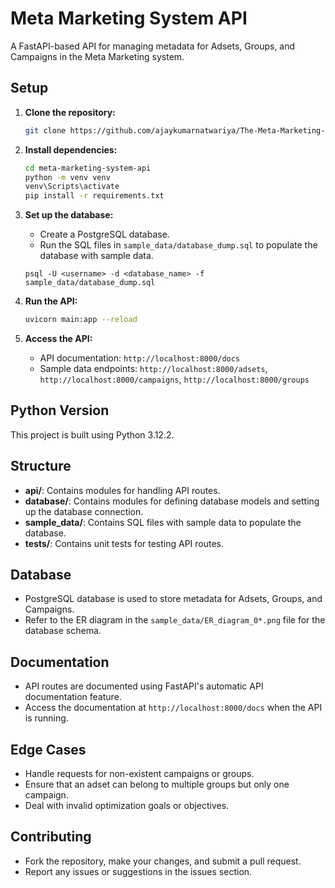 # Meta Marketing System API

A FastAPI-based API for managing metadata for Adsets, Groups, and Campaigns in the Meta Marketing system.

## Setup

1. **Clone the repository:**
   ```bash
   git clone https://github.com/ajaykumarnatwariya/The-Meta-Marketing-system.git
   ```

2. **Install dependencies:**
   ```bash
   cd meta-marketing-system-api
   python -m venv venv
   venv\Scripts\activate
   pip install -r requirements.txt
   ```

3. **Set up the database:**
   - Create a PostgreSQL database.
   - Run the SQL files in `sample_data/database_dump.sql` to populate the database with sample data.
   ```base
   psql -U <username> -d <database_name> -f sample_data/database_dump.sql
   ```

4. **Run the API:**
   ```bash
   uvicorn main:app --reload
   ```

5. **Access the API:**
   - API documentation: `http://localhost:8000/docs`
   - Sample data endpoints: `http://localhost:8000/adsets`, `http://localhost:8000/campaigns`, `http://localhost:8000/groups`

## Python Version

This project is built using Python 3.12.2.

## Structure

- **api/**: Contains modules for handling API routes.
- **database/**: Contains modules for defining database models and setting up the database connection.
- **sample_data/**: Contains SQL files with sample data to populate the database.
- **tests/**: Contains unit tests for testing API routes.

## Database

- PostgreSQL database is used to store metadata for Adsets, Groups, and Campaigns.
- Refer to the ER diagram in the `sample_data/ER_diagram_0*.png` file for the database schema.

## Documentation

- API routes are documented using FastAPI's automatic API documentation feature.
- Access the documentation at `http://localhost:8000/docs` when the API is running.

## Edge Cases

- Handle requests for non-existent campaigns or groups.
- Ensure that an adset can belong to multiple groups but only one campaign.
- Deal with invalid optimization goals or objectives.

## Contributing

- Fork the repository, make your changes, and submit a pull request.
- Report any issues or suggestions in the issues section.
